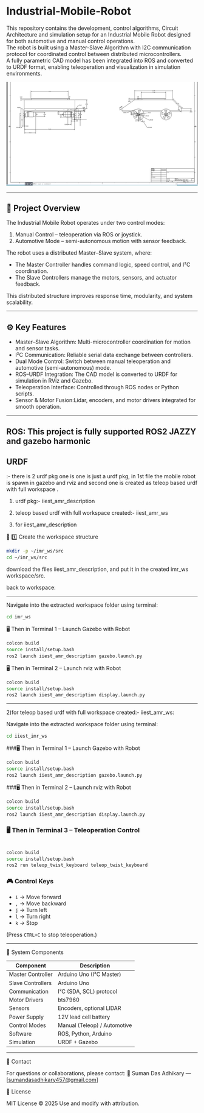 # Industrial-Mobile-Robot

This repository contains the development, control algorithms, Circuit Architecture and simulation setup for an Industrial Mobile Robot designed for both automotive and manual control operations.  
The robot is built using a Master-Slave Algorithm with I2C communication protocol for coordinated control between distributed microcontrollers.  
A fully parametric CAD model has been integrated into ROS and converted to URDF format, enabling teleoperation and visualization in simulation environments.

![](IMR_2D_SKETCH.png)



---

## 📘 Project Overview

The Industrial Mobile Robot operates under two control modes:  
1. Manual Control – teleoperation via ROS or joystick.  
2. Automotive Mode – semi-autonomous motion with sensor feedback.

The robot uses a distributed Master–Slave system, where:
- The Master Controller handles command logic, speed control, and I²C coordination.  
- The Slave Controllers manage the motors, sensors, and actuator feedback.  

This distributed structure improves response time, modularity, and system scalability.

---

## ⚙️ Key Features

- Master–Slave Algorithm: Multi-microcontroller coordination for motion and sensor tasks.  
- I²C Communication: Reliable serial data exchange between controllers.  
- Dual Mode Control: Switch between manual teleoperation and automotive (semi-autonomous) mode.  
- ROS–URDF Integration: The CAD model is converted to URDF for simulation in RViz and Gazebo.  
- Teleoperation Interface: Controlled through ROS nodes or Python scripts.  
- Sensor & Motor Fusion:Lidar, encoders, and motor drivers integrated for smooth operation.

---
## ROS: This project is fully supported ROS2 JAZZY and gazebo harmonic
## URDF

:- there is 2 urdf pkg one is one is just a urdf pkg, in 1st file the mobile robot is spawn in gazebo and rviz and second one is created as teleop based urdf with full workspace .
  1) urdf pkg:- iiest_amr_description
  2) teleop based urdf with full workspace created:- iiest_amr_ws

1) for iiest_amr_description

🧱 1️⃣ Create the workspace structure

```bash
mkdir -p ~/imr_ws/src
cd ~/imr_ws/src
```

download the files  iiest_amr_description, and put it in the created imr_ws workspace/src.

back to workspace:

---

Navigate into the extracted workspace folder using terminal:

```bash
cd imr_ws
```
🖥️ Then in Terminal 1 – Launch Gazebo with Robot

```bash
colcon build
source install/setup.bash
ros2 launch iiest_amr_description gazebo.launch.py
```

🖥️ Then in Terminal 2 – Launch rviz with Robot

```bash
colcon build
source install/setup.bash
ros2 launch iiest_amr_description display.launch.py
```

---


2)for teleop based urdf with full workspace created:- iiest_amr_ws:

Navigate into the extracted workspace folder using terminal:

```bash
cd iiest_imr_ws
```
###🖥️ Then in Terminal 1 – Launch Gazebo with Robot

```bash
colcon build
source install/setup.bash
ros2 launch iiest_amr_description gazebo.launch.py
```

###🖥️ Then in Terminal 2 – Launch rviz with Robot

```bash
colcon build
source install/setup.bash
ros2 launch iiest_amr_description display.launch.py
```
### 🖥️ Then in Terminal 3 – Teleoperation Control

```bash

colcon build
source install/setup.bash
ros2 run teleop_twist_keyboard teleop_twist_keyboard
```




### 🎮 Control Keys

* `i` → Move forward
* `,` → Move backward
* `j` → Turn left
* `l` → Turn right
* `k` → Stop

(Press `CTRL+C` to stop teleoperation.)


---



🧮 System Components

| Component         | Description                                       |
| ----------------- | ------------------------------------------------- |
| Master Controller | Arduino Uno (I²C Master) |
| Slave Controllers | Arduino Uno      |
| Communication     | I²C (SDA, SCL) protocol                           |
| Motor Drivers     | bts7960                                           |
| Sensors           |  Encoders, optional LIDAR                         |
| Power Supply      | 12V lead cell battery                             |
| Control Modes     | Manual (Teleop) / Automotive                      |
| Software          | ROS, Python, Arduino                              |
| Simulation        | URDF + Gazebo                                     |



---

📧 Contact

For questions or collaborations, please contact:
📩 Suman Das Adhikary — [sumandasadhikary457@gmail.com]

🪪 License

MIT License © 2025
Use and modify with attribution.
